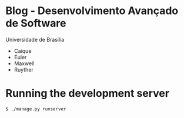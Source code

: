 # Blog - Desenvolvimento Avançado de Software

Universidade de Brasília
* Caíque
* Euler
* Maxwell
* Ruyther

# Running the development server

```bash
$ ./manage.py runserver
```